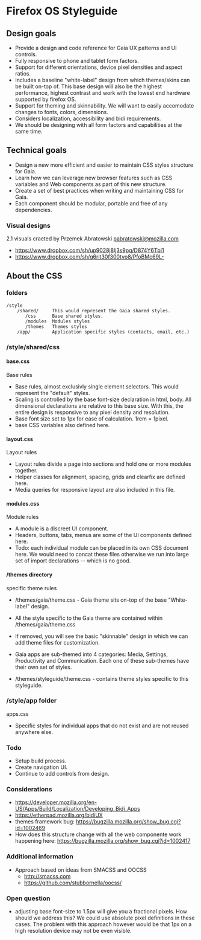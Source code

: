 # Firefox OS Styleguide

## Design goals
* Provide a design and code reference for Gaia UX patterns and UI controls.
* Fully responsive to phone and tablet form factors.
* Support for different orientations, device pixel densities and aspect ratios.
* Includes a baseline "white-label" design from which themes/skins can be built on-top of.   This base design will also be the highest performance, highest contrast and work with the lowest end hardware supported by firefox OS.
* Support for theming and skinnability.   We will want to easily accomodate changes to fonts, colors, dimensions.
* Considers localization, accessibility and bidi requirements.
* We should be designing with all form factors and capabilities at the same time. 

## Technical goals
* Design a new more efficient and easier to maintain CSS styles structure for Gaia.
* Learn how we can leverage new browser features such as CSS variables and Web components as part of this new structure.
* Create a set of best practices when writing and maintaining CSS for Gaia.
* Each component should be modular, portable and free of any dependencies.

### Visual designs
2.1 visuals craeted by Przemek Abratowski <pabratowski@mozilla.com>
* https://www.dropbox.com/sh/up9028j8lj3s9pq/D874Y6Tbl1
* https://www.dropbox.com/sh/g6rit30f300tvo8/PfoBMc69L-


## About the CSS
### folders
    /style
        /shared/     This would represent the Gaia shared styles.
           /css      Base shared styles.
           /modules  Modules styles
           /themes   Themes styles
        /app/        Application specific styles (contacts, email, etc.)
    
### /style/shared/css
#### base.css
Base rules

* Base rules, almost exclusivly single element selectors.   This would represent the "default" styles.
* Scaling is controlled by the base font-size declaration in html, body.    All dimensional declarations are relative to this base size.    With this, the entire design is responsive to any pixel density and resolution.
* Base font size set to 1px for ease of calculation.   1rem = 1pixel.  
* base CSS variables also defined here.

#### layout.css
Layout rules
* Layout rules divide a page into sections and hold one or more modules together.
* Helper classes for alignment, spacing, grids and clearfix are defined here.
* Media queries for responsive layout are also included in this file.

#### modules.css
Module rules
* A module is a discreet UI component.   
* Headers, buttons, tabs, menus are some of the UI components defined here.
* Todo: each individual module can be placed in its own CSS document here.  We would need to concat these files otherwise we run into large set of import declarations -- which is no good.

#### /themes directory
specific theme rules

* /themes/gaia/theme.css - Gaia theme sits on-top of the base "White-label" design.   
* All the style specific to the Gaia theme are contained within /themes/gaia/theme.css
* If removed, you will see the basic "skinnable" design in which we can add theme files for customization.
* Gaia apps are sub-themed into 4 categories:  Media, Settings, Productivity and Communication.   Each one of these sub-themes have their own set of styles.

* /themes/styleguide/theme.css - contains theme styles specific to this styleguide.

### /style/app folder
apps.css
* Specific styles for individual apps that do not exist and are not reused anywhere else.

### Todo
* Setup build process.
* Create navigation UI.
* Continue to add controls from design.

### Considerations
* https://developer.mozilla.org/en-US/Apps/Build/Localization/Developing_Bidi_Apps
* https://etherpad.mozilla.org/bidiUX
* themes framework bug: https://bugzilla.mozilla.org/show_bug.cgi?id=1002469
* How does this structure change with all the web componente work happening here: https://bugzilla.mozilla.org/show_bug.cgi?id=1002417

### Additional information
* Approach based on ideas from SMACSS and OOCSS
    * http://smacss.com
    * https://github.com/stubbornella/oocss/

### Open question
* adjusting base font-size to 1.5px will give you a fractional pixels.   How should we address this?   We could use absolute pixel definitions in these cases.    The problem with this approach however would be that 1px on a high resolution device may not be even visible.



